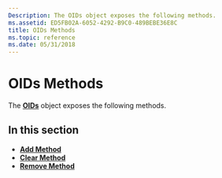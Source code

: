 ```yaml
---
Description: The OIDs object exposes the following methods.
ms.assetid: ED5FB02A-6052-4292-B9C0-489BEBE36E8C
title: OIDs Methods
ms.topic: reference
ms.date: 05/31/2018
---
```


# OIDs Methods

The [**OIDs**](oids.md) object exposes the following methods.

## In this section

-   [**Add Method**](oids-add.md)
-   [**Clear Method**](oids-clear.md)
-   [**Remove Method**](oids-remove.md)

 

 



